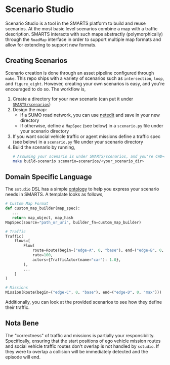 # Scenario Studio

Scenario Studio is a tool in the SMARTS platform to build and reuse scenarios. At the most basic level scenarios combine a map with a traffic description.  SMARTS interacts with such maps abstractly (polymorphically) through the `RoadMap` interface in order to support multiple map formats and allow for extending to support new formats.


## Creating Scenarios

Scenario creation is done through an asset pipeline configured through `make`. This repo ships with a variety of scenarios such as `intersection`, `loop`, and `figure_eight`. However, creating your own scenarios is easy, and you're encouraged to do so. The workflow is,

1. Create a directory for your new scenario (can put it under [`SMARTS/scenarios`](../scenarios))
2. Design the map:
    - If a SUMO road network, you can use [netedit](https://sumo.dlr.de/docs/NETEDIT.html) and save in your new directory
    - If otherwise, define a `MapSpec` (see below) in a `scenario.py` file under your scenario directory
3. If you want social vehicle traffic or agent missions define a traffic spec (see below) in a `scenario.py` file under your scenario directory
4. Build the scenario by running,
    ```bash
    # Assuming your scenario is under SMARTS/scenarios, and you're CWD=SMARTS/
    make build-scenario scenario=scenarios/<your_scenario_dir>
    ```

## Domain Specific Language

The `sstudio` DSL has a simple [ontology](./types.py) to help you express your scenario needs in SMARTS. A template looks as follows,

```python
# Custom Map Format
def custom_map_builder(map_spec):
   ...
   return map_object, map_hash
MapSpec(source="path_or_uri", builder_fn=custom_map_builder)

# Traffic
Traffic(
    flows=[
        Flow(
            route=Route(begin=("edge-A", 0, "base"), end=("edge-B", 0, "max")),
            rate=100,
            actors={TrafficActor(name="car"): 1.0},
        ),
        ...
    ]
)

# Missions
Mission(Route(begin=("edge-C", 0, "base"), end=("edge-D", 0, "max")))
```

Additionally, you can look at the provided scenarios to see how they define their traffic.

## Nota Bene

The "correctness" of traffic and missions is partially your responsibility. Specifically, ensuring that the start positions of ego vehicle mission routes and social vehicle traffic routes don't overlap is not handled by `sstudio`. If they were to overlap a collision will be immediately detected and the episode will end.
